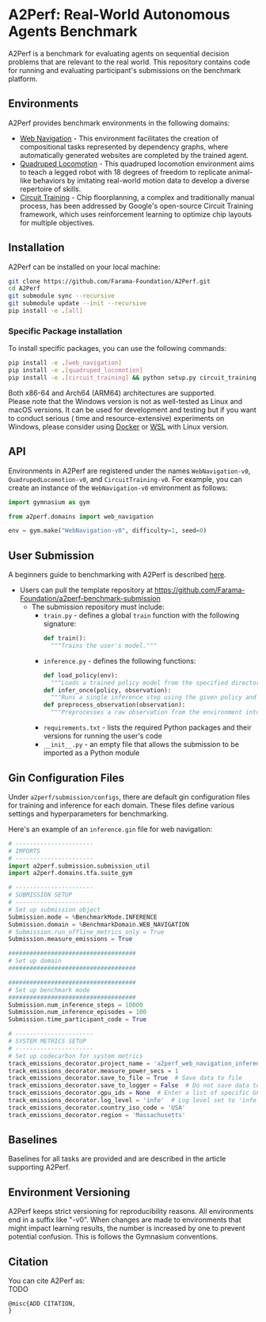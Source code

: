 # A2Perf: Real-World Autonomous Agents Benchmark

A2Perf is a benchmark for evaluating agents on sequential decision problems that
are relevant to the real world. This
repository contains code for running and evaluating participant's submissions on
the benchmark platform.

## Environments

A2Perf provides benchmark environments in the following domains:

* [Web Navigation](tutorials/WebNav.ipynb) - This environment facilitates the
  creation of compositional tasks represented by dependency graphs, where
  automatically generated websites are completed by the trained agent.
* [Quadruped Locomotion](tutorials/QuadrupedLocomotion.ipynb) - This quadruped
  locomotion environment aims to teach a legged robot with 18 degrees of freedom
  to replicate animal-like behaviors by imitating real-world motion data to
  develop a diverse repertoire of skills.
* [Circuit Training](tutorials/CircuitTraining.ipynb) - Chip floorplanning, a
  complex and traditionally manual process, has been addressed by Google's
  open-source Circuit Training framework, which uses reinforcement learning to
  optimize chip layouts for multiple objectives.

<!-- 
### Web Navigation

![Three web navigation environments](media/gminiwob_scene.png)

### Quadruped Locomotion

![Simulated quadrupeds](media/locomotion_scene.png)

### Chip Floorplanning

![Chip floorplanning environment](media/ariane_scene.png) -->

## Installation

A2Perf can be installed on your local machine:

```bash
git clone https://github.com/Farama-Foundation/A2Perf.git
cd A2Perf
git submodule sync --recursive
git submodule update --init --recursive
pip install -e .[all]
```

### Specific Package installation

To install specific packages, you can use the following commands:

```bash
pip install -e .[web_navigation]
pip install -e .[quadruped_locomotion]
pip install -e .[circuit_training] && python setup.py circuit_training
```

Both x86-64 and Arch64 (ARM64) architectures are supported.
\
Please note that the Windows version is not as well-tested as Linux and macOS
versions.
It can be used for development and testing but if you want to conduct serious (
time and resource-extensive) experiments on Windows,
please consider
using [Docker](https://docs.docker.com/docker-for-windows/install/)
or [WSL](https://docs.microsoft.com/en-us/windows/wsl/install-win10) with Linux
version.

## API

Environments in A2Perf are registered under the
names `WebNavigation-v0`, `QuadrupedLocomotion-v0`,
and `CircuitTraining-v0`. For example, you can create an instance of
the `WebNavigation-v0` environment as follows:

```python
import gymnasium as gym

from a2perf.domains import web_navigation

env = gym.make("WebNavigation-v0", difficulty=1, seed=0)

```

## User Submission

A beginners guide to benchmarking with A2Perf is
described [here](tutorials/beginners_guide.ipynb).

- Users can pull the template repository
  at https://github.com/Farama-Foundation/a2perf-benchmark-submission
    - The submission repository must include:
        - `train.py` - defines a global `train` function with the following
          signature:
          ```python
          def train():
            """Trains the user's model."""
          ```
        - `inference.py` - defines the following functions:
          ```python
          def load_policy(env):
            """Loads a trained policy model from the specified directory."""
          def infer_once(policy, observation):
            """Runs a single inference step using the given policy and observation."""
          def preprocess_observation(observation):
            """Preprocesses a raw observation from the environment into a format compatible with the policy."""
          ```
        - `requirements.txt` - lists the required Python packages and
          their versions for running the user's code
        - `__init__.py` - an empty file that allows the submission to be
          imported as a Python module

## Gin Configuration Files

Under `a2perf/submission/configs`, there are default gin configuration files for
training and inference for each domain. These files define various settings and
hyperparameters for benchmarking.

Here's an example of an `inference.gin` file for web navigation:

```python
# ----------------------
# IMPORTS
# ----------------------
import a2perf.submission.submission_util
import a2perf.domains.tfa.suite_gym

# ----------------------
# SUBMISSION SETUP
# ----------------------
# Set up submission object
Submission.mode = %BenchmarkMode.INFERENCE
Submission.domain = %BenchmarkDomain.WEB_NAVIGATION
# Submission.run_offline_metrics_only = True
Submission.measure_emissions = True

####################################
# Set up domain
####################################

####################################
# Set up benchmark mode
####################################
Submission.num_inference_steps = 10000
Submission.num_inference_episodes = 100
Submission.time_participant_code = True

# ----------------------
# SYSTEM METRICS SETUP
# ----------------------
# Set up codecarbon for system metrics
track_emissions_decorator.project_name = 'a2perf_web_navigation_inference'
track_emissions_decorator.measure_power_secs = 1
track_emissions_decorator.save_to_file = True  # Save data to file
track_emissions_decorator.save_to_logger = False  # Do not save data to logger
track_emissions_decorator.gpu_ids = None  # Enter a list of specific GPU IDs to track if desired
track_emissions_decorator.log_level = 'info'  # Log level set to 'info'
track_emissions_decorator.country_iso_code = 'USA'
track_emissions_decorator.region = 'Massachusetts'
```

## Baselines

Baselines for all tasks are provided and are described in the article supporting
A2Perf.

## Environment Versioning

A2Perf keeps strict versioning for reproducibility reasons. All environments end
in a suffix like "-v0". When changes are made to environments that might impact
learning results, the number is increased by one to prevent potential confusion.
This is follows the Gymnasium conventions.

## Citation

You can cite A2Perf as:
\
TODO

```
@misc{ADD CITATION,
}
```
